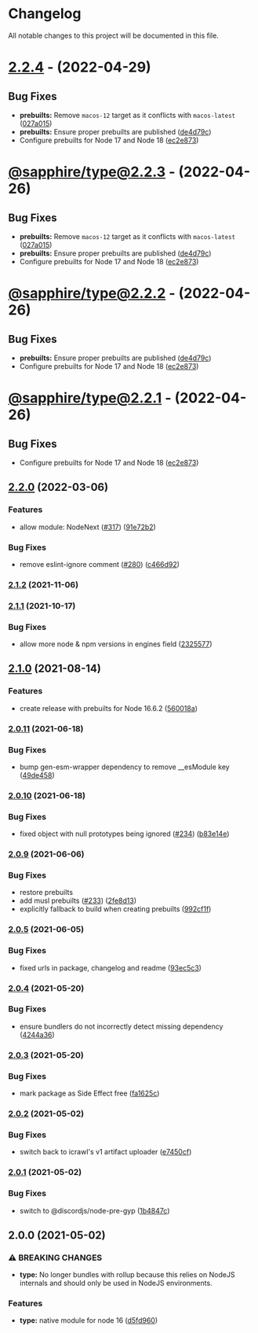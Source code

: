 # Changelog

All notable changes to this project will be documented in this file.

# [2.2.4](https://github.com/sapphiredev/type/compare/v2.2.0...v2.2.4) - (2022-04-29)

## Bug Fixes

- **prebuilts:** Remove `macos-12` target as it conflicts with `macos-latest` ([027a015](https://github.com/sapphiredev/type/commit/027a015bc3382c920c4499f89e57f10d5482e779))
- **prebuilts:** Ensure proper prebuilts are published ([de4d79c](https://github.com/sapphiredev/type/commit/de4d79c6db35b6484f7d0ed978b9d6d1ae89525e))
- Configure prebuilts for Node 17 and Node 18 ([ec2e873](https://github.com/sapphiredev/type/commit/ec2e8733446e3fbb2af7231fb26a467be7f6591b))

# [@sapphire/type@2.2.3](https://github.com/sapphiredev/type/compare/v2.2.0...@sapphire/type@2.2.3) - (2022-04-26)

## Bug Fixes

- **prebuilts:** Remove `macos-12` target as it conflicts with `macos-latest` ([027a015](https://github.com/sapphiredev/type/commit/027a015bc3382c920c4499f89e57f10d5482e779))
- **prebuilts:** Ensure proper prebuilts are published ([de4d79c](https://github.com/sapphiredev/type/commit/de4d79c6db35b6484f7d0ed978b9d6d1ae89525e))
- Configure prebuilts for Node 17 and Node 18 ([ec2e873](https://github.com/sapphiredev/type/commit/ec2e8733446e3fbb2af7231fb26a467be7f6591b))

# [@sapphire/type@2.2.2](https://github.com/sapphiredev/type/compare/v2.2.0...@sapphire/type@2.2.2) - (2022-04-26)

## Bug Fixes

- **prebuilts:** Ensure proper prebuilts are published ([de4d79c](https://github.com/sapphiredev/type/commit/de4d79c6db35b6484f7d0ed978b9d6d1ae89525e))
- Configure prebuilts for Node 17 and Node 18 ([ec2e873](https://github.com/sapphiredev/type/commit/ec2e8733446e3fbb2af7231fb26a467be7f6591b))

# [@sapphire/type@2.2.1](https://github.com/sapphiredev/type/compare/v2.2.0...@sapphire/type@2.2.1) - (2022-04-26)

## Bug Fixes

- Configure prebuilts for Node 17 and Node 18 ([ec2e873](https://github.com/sapphiredev/type/commit/ec2e8733446e3fbb2af7231fb26a467be7f6591b))

## [2.2.0](https://github.com/sapphiredev/type/compare/v2.1.2...v2.2.0) (2022-03-06)


### Features

* allow module: NodeNext ([#317](https://github.com/sapphiredev/type/issues/317)) ([91e72b2](https://github.com/sapphiredev/type/commit/91e72b205aedc10a493cc984404fce06e87046a4))


### Bug Fixes

* remove eslint-ignore comment ([#280](https://github.com/sapphiredev/type/issues/280)) ([c466d92](https://github.com/sapphiredev/type/commit/c466d92c240c0cca11a88b25108acedc0ba48796))

### [2.1.2](https://github.com/sapphiredev/type/compare/v2.1.1...v2.1.2) (2021-11-06)

### [2.1.1](https://github.com/sapphiredev/type/compare/v2.1.0...v2.1.1) (2021-10-17)


### Bug Fixes

* allow more node & npm versions in engines field ([2325577](https://github.com/sapphiredev/type/commit/232557704ad5f754eac56711ac05ded97a2f4ba8))

## [2.1.0](https://github.com/sapphiredev/type/compare/v2.0.11...v2.1.0) (2021-08-14)


### Features

* create release with prebuilts for Node 16.6.2 ([560018a](https://github.com/sapphiredev/type/commit/560018a01a90e07666fba00035af774bf1d4a7c8))

### [2.0.11](https://github.com/sapphiredev/type/compare/v2.0.10...v2.0.11) (2021-06-18)


### Bug Fixes

* bump gen-esm-wrapper dependency to remove __esModule key ([49de458](https://github.com/sapphiredev/type/commit/49de4589849aef0adeeab66504c4ac0149822602))

### [2.0.10](https://github.com/sapphiredev/type/compare/v2.0.9...v2.0.10) (2021-06-18)


### Bug Fixes

* fixed object with null prototypes being ignored ([#234](https://github.com/sapphiredev/type/issues/234)) ([b83e14e](https://github.com/sapphiredev/type/commit/b83e14e4f2917cd55e8d3cdf25562c0e3b35a80d))

### [2.0.9](https://github.com/sapphiredev/type/compare/v2.0.5...v2.0.9) (2021-06-06)

### Bug Fixes

-   restore prebuilts
-   add musl prebuilts ([#233](https://github.com/sapphiredev/type/issues/233)) ([2fe8d13](https://github.com/sapphiredev/type/commit/2fe8d13ad7e138cf8af3ea1b057beddb09369522))
-   explicitly fallback to build when creating prebuilts ([992cf1f](https://github.com/sapphiredev/type/commit/992cf1f0b560e857c28fe2a846a137a9eb671b6b))

### [2.0.5](https://github.com/sapphiredev/type/compare/v2.0.4...v2.0.5) (2021-06-05)

### Bug Fixes

-   fixed urls in package, changelog and readme ([93ec5c3](https://github.com/sapphiredev/type/commit/93ec5c3918bfec502efcbc417999d7fbc74cd4d6))

### [2.0.4](https://github.com/sapphiredev/type/compare/v2.0.3...v2.0.4) (2021-05-20)

### Bug Fixes

-   ensure bundlers do not incorrectly detect missing dependency ([4244a36](https://github.com/sapphiredev/type/commit/4244a3608f86bb7f99c1cbff04741794f035e187))

### [2.0.3](https://github.com/sapphiredev/type/compare/v2.0.2...v2.0.3) (2021-05-20)

### Bug Fixes

-   mark package as Side Effect free ([fa1625c](https://github.com/sapphiredev/type/commit/fa1625c1957fc182e7597499c7573d843ab11652))

### [2.0.2](https://github.com/sapphiredev/type/compare/v2.0.1...v2.0.2) (2021-05-02)

### Bug Fixes

-   switch back to icrawl's v1 artifact uploader ([e7450cf](https://github.com/sapphiredev/type/commit/e7450cfbd887e37597e840aa3bd1e919f9fa8a58))

### [2.0.1](https://github.com/sapphiredev/type/compare/v2.0.0...v2.0.1) (2021-05-02)

### Bug Fixes

-   switch to @discordjs/node-pre-gyp ([1b4847c](https://github.com/sapphiredev/type/commit/1b4847c5bae9c20f78ba34e3be3edb067dafd4dc))

## 2.0.0 (2021-05-02)

### ⚠ BREAKING CHANGES

-   **type:** No longer bundles with rollup because this relies on NodeJS internals and should
    only be used in NodeJS environments.

### Features

-   **type:** native module for node 16 ([d5fd960](https://github.com/sapphiredev/type/commit/d5fd9607f6e951d712d9dbf3160bd78dd57fdf82))
